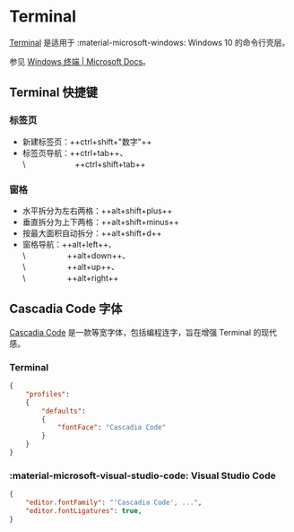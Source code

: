 # Terminal

[Terminal] 是适用于 :material-microsoft-windows: Windows 10 的命令行壳层。

参见 [Windows 终端 | Microsoft Docs](https://docs.microsoft.com/windows/terminal/)。

## Terminal 快捷键

### 标签页

*   新建标签页：++ctrl+shift+"数字"++
*   标签页导航：++ctrl+tab++、  
  \ 　　　　　　++ctrl+shift+tab++

### 窗格

*   水平拆分为左右两格：++alt+shift+plus++
*   垂直拆分为上下两格：++alt+shift+minus++
*   按最大面积自动拆分：++alt+shift+d++
*   窗格导航：++alt+left++、  
  \ 　　　　　++alt+down++、  
  \ 　　　　　++alt+up++、  
  \ 　　　　　++alt+right++

## Cascadia Code 字体

[Cascadia Code] 是一款等宽字体，包括编程连字，旨在增强 Terminal 的现代感。

### Terminal

``` json
{
    "profiles":
    {
        "defaults":
        {
            "fontFace": "Cascadia Code"
        }
    }
}
```

### :material-microsoft-visual-studio-code: Visual Studio Code

``` json
{
    "editor.fontFamily": "'Cascadia Code', ...",
    "editor.fontLigatures": true,
}
```

<!----------------------------------------------------------------------------->

[Cascadia Code]: https://github.com/microsoft/cascadia-code
[Terminal]:      https://github.com/microsoft/terminal
